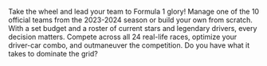 Take the wheel and lead your team to Formula 1 glory! Manage one of the 10 official teams from the 2023-2024 season or build your own from scratch. With a set budget and a roster of current stars and legendary drivers, every decision matters. Compete across all 24 real-life races, optimize your driver-car combo, and outmaneuver the competition. Do you have what it takes to dominate the grid?
